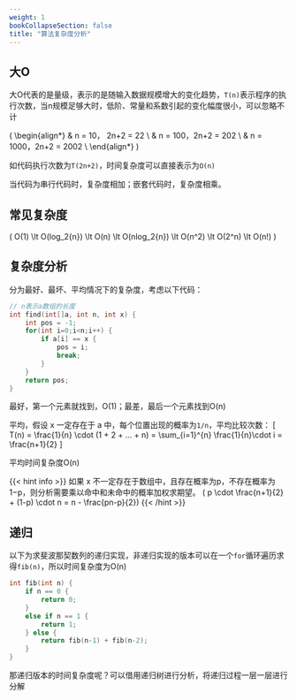```yaml
---
weight: 1
bookCollapseSection: false
title: "算法复杂度分析"
---
```


## 大O

大O代表的是量级，表示的是随输入数据规模增大的变化趋势，`T(n)`表示程序的执行次数，当n规模足够大时，低阶、常量和系数引起的变化幅度很小，可以忽略不计

\(
\begin{align*}
& n = 10， 2n+2 = 22 \\
& n = 100，2n+2 = 202 \\
& n = 1000，2n+2 = 2002 \\
\end{align*}
\)

如代码执行次数为`T(2n+2)`，时间复杂度可以直接表示为`O(n)`

当代码为串行代码时，复杂度相加；嵌套代码时，复杂度相乘。

## 常见复杂度

\(
O(1) \lt O(log_2{n}) \lt O(n) \lt O(nlog_2{n}) \lt O(n^2) \lt O(2^n) \lt O(n!)
\)

## 复杂度分析

分为最好、最坏、平均情况下的复杂度，考虑以下代码：
```C
// n表示a数组的长度
int find(int[]a, int n, int x) {
    int pos = -1;
    for(int i=0;i<n;i++) {
        if a[i] == x {
            pos = i;
            break;
        }
    }
    return pos;
}
```

最好，第一个元素就找到，O(1)；最差，最后一个元素找到O(n)

平均，假设 x 一定存在于 a 中，每个位置出现的概率为`1/n`，平均比较次数：
\[
    T(n) = \frac{1}{n} \cdot (1 + 2 + ... + n) = \sum_{i=1}^{n} \frac{1}{n}\cdot i = \frac{n+1}{2}
\]

平均时间复杂度O(n)

{{< hint info >}}
如果 x 不一定存在于数组中，且存在概率为p，不存在概率为1−p，则分析需要乘以命中和未命中的概率加权求期望。
\( p \cdot \frac{n+1}{2} + (1-p) \cdot n = n - \frac{pn-p}{2}\)
{{< /hint >}}

## 递归

以下为求斐波那契数列的递归实现，非递归实现的版本可以在一个`for`循环遍历求得`fib(n)`，所以时间复杂度为O(n)

```C
int fib(int n) {
    if n == 0 {
        return 0;
    }
    else if n == 1 {
        return 1;
    } else {
        return fib(n-1) + fib(n-2);
    }
}
```

那递归版本的时间复杂度呢？可以借用递归树进行分析，将递归过程一层一层进行分解
